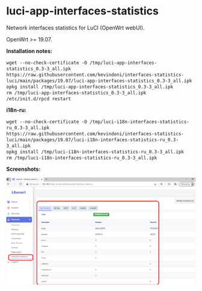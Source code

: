 # luci-app-interfaces-statistics
Network interfaces statistics for LuCI (OpenWrt webUI).

OpenWrt >= 19.07.

**Installation notes:**

    wget --no-check-certificate -O /tmp/luci-app-interfaces-statistics_0.3-3_all.ipk https://raw.githubusercontent.com/kevindoni/interfaces-statistics-luci/main/packages/19.07/luci-app-interfaces-statistics_0.3-3_all.ipk
    opkg install /tmp/luci-app-interfaces-statistics_0.3-3_all.ipk
    rm /tmp/luci-app-interfaces-statistics_0.3-3_all.ipk
    /etc/init.d/rpcd restart

**i18n-ru:**

    wget --no-check-certificate -O /tmp/luci-i18n-interfaces-statistics-ru_0.3-3_all.ipk https://raw.githubusercontent.com/kevindoni/interfaces-statistics-luci/main/packages/19.07/luci-i18n-interfaces-statistics-ru_0.3-3_all.ipk
    opkg install /tmp/luci-i18n-interfaces-statistics-ru_0.3-3_all.ipk
    rm /tmp/luci-i18n-interfaces-statistics-ru_0.3-3_all.ipk

**Screenshots:**

![](https://github.com/kevindoni/interfaces-statistics-luci/blob/main/screenshots/interface.png)
